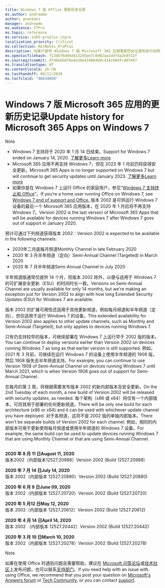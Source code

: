 ```yaml
---
title: Windows 7 版 Office 更新历史记录
ms.author: andrewmo
author: anankani
manager: andrewmo
ms.audience: ITPro
ms.topic: reference
ms.service: o365-proplus-itpro
localization_priority: Critical
ms.collection: RelNotes_ProPlus
description: 向客户提供 Windows 7 版 Microsoft 365 应用更新历史记录的发行说明
ms.openlocfilehash: f13db76d04d4132d5ee7c0d02aa1ddf4a2e0f32f
ms.sourcegitcommit: 4fd6ebb878e4a30e416064d9c434c66dfc48fd47
ms.translationtype: HT
ms.contentlocale: zh-CN
ms.lasthandoff: 08/11/2020
ms.locfileid: "46634858"
---
```

# <a name="update-history-for-microsoft-365-apps-on-windows-7"></a><span data-ttu-id="a3423-103">Windows 7 版 Microsoft 365 应用的更新历史记录</span><span class="sxs-lookup"><span data-stu-id="a3423-103">Update history for Microsoft 365 Apps on Windows 7</span></span> 

 > [!NOTE]
>
>- <span data-ttu-id="a3423-104">Windows 7 支持将于 2020 年 1 月 14 日结束。</span><span class="sxs-lookup"><span data-stu-id="a3423-104">Support for Windows 7 ended on January 14, 2020.</span></span> [<span data-ttu-id="a3423-105">了解更多</span><span class="sxs-lookup"><span data-stu-id="a3423-105">Learn more</span></span>](https://www.microsoft.com/microsoft-365/windows/end-of-windows-7-support?rtc=1)
>- <span data-ttu-id="a3423-106">Microsoft 365 应用不再支持 Windows 7，但在 2023 年 1 月前仍将获得安全更新。</span><span class="sxs-lookup"><span data-stu-id="a3423-106">Microsoft 365 Apps is no longer supported on Windows 7 but will continue to get security updates until January 2023.</span></span> [<span data-ttu-id="a3423-107">了解更多</span><span class="sxs-lookup"><span data-stu-id="a3423-107">Learn more</span></span>](https://docs.microsoft.com/DeployOffice/windows-7-support)
>- <span data-ttu-id="a3423-108">如果你是在 Windows 7 上运行 Office 的家庭用户，参见“[Windows 7 支持终止和 Office](https://support.office.com/en-us/article/windows-7-end-of-support-and-office-78f20fab-b57b-44d7-8368-06a8493f3cb9?ui=en-US&rs=en-US&ad=US)”。</span><span class="sxs-lookup"><span data-stu-id="a3423-108">If you’re a home user running Office on Windows 7, see [Windows 7 end of support and Office.](https://support.office.com/en-us/article/windows-7-end-of-support-and-office-78f20fab-b57b-44d7-8368-06a8493f3cb9?ui=en-US&rs=en-US&ad=US)</span></span>
<span data-ttu-id="a3423-109">版本 2002 是可供运行 Windows 7 设备的最后一个 Microsoft 365 应用版本，在 2020 年 1 月后将不再支持 Windows 7。</span><span class="sxs-lookup"><span data-stu-id="a3423-109">Version 2002 is the last version of Microsoft 365 Apps that will be available for devices running Windows 7 after Windows 7 goes out of support in January 2020.</span></span>  

<span data-ttu-id="a3423-110">预计可通过下列频道获得版本 2002：</span><span class="sxs-lookup"><span data-stu-id="a3423-110">Version 2002 is expected to be available in the following channels:</span></span>
- <span data-ttu-id="a3423-111">2020年二月底每月频道</span><span class="sxs-lookup"><span data-stu-id="a3423-111">Monthly Channel in late February 2020</span></span>
- <span data-ttu-id="a3423-112">2020 年 3 月半年频道（定向）</span><span class="sxs-lookup"><span data-stu-id="a3423-112">Semi-Annual Channel (Targeted) in March 2020</span></span>
- <span data-ttu-id="a3423-113">2020 年 7 月半年频道</span><span class="sxs-lookup"><span data-stu-id="a3423-113">Semi-Annual Channel in July 2020</span></span>

<span data-ttu-id="a3423-114">半年频道版通常仅提供 14 个月，但版本 2002 除外，以便与适用于 Windows 7 的可扩展安全更新（ESU）的时间时长一致。</span><span class="sxs-lookup"><span data-stu-id="a3423-114">Versions on Semi-Annual Channel are usually available for only 14 months, but we're making an exception just for Version 2002 to align with how long Extended Security Updates (ESU) for Windows 7 are available.</span></span>

<span data-ttu-id="a3423-115">版本 2002 的扩展可用性还适用于其他更新频道，例如每月频道和半年频道（定向），但仅适用于运行 Windows 7 的设备。</span><span class="sxs-lookup"><span data-stu-id="a3423-115">This extended availability for Version 2002 also applies to other update channels, such as Monthly and Semi-Annual (Targeted), but only applies to devices running Windows 7.</span></span>

<span data-ttu-id="a3423-116">只有仍支持较早的版本，可继续部署在 Windows 7 上运行早于 2002 版的版本。</span><span class="sxs-lookup"><span data-stu-id="a3423-116">You can continue to deploy versions earlier than Version 2002 on devices running Windows 7 as long as that earlier version is still supported.</span></span> <span data-ttu-id="a3423-117">例如，2021 年 3 月前，可继续在运行 Windows 7 的设备上使用半年频道的 1908 版，然后 1908 版失去半年频道支持。</span><span class="sxs-lookup"><span data-stu-id="a3423-117">For example, you can continue to use Version 1908 of Semi-Annual Channel on devices running Windows 7 until March 2021, which is when Version 1908 goes out of support for Semi-Annual Channel.</span></span>

<span data-ttu-id="a3423-118">在每月的第 2 周，将根据需要发布版本 2002 的新内部版本及安全更新。</span><span class="sxs-lookup"><span data-stu-id="a3423-118">On the 2nd Tuesday of each month, a new build of Version 2002 will be released with security updates, as needed.</span></span> <span data-ttu-id="a3423-119">每个架构（x86 或 x64）将仅有一个内部版本，可将其用于部署的任何更新频道。</span><span class="sxs-lookup"><span data-stu-id="a3423-119">There will be only one build for each architecture (x86 or x64) and it can be used with whichever update channel you have deployed.</span></span> <span data-ttu-id="a3423-120">对于各频道，这将不是 2002 版的单独内部版本。</span><span class="sxs-lookup"><span data-stu-id="a3423-120">There won't be separate builds of Version 2002 for each channel.</span></span> <span data-ttu-id="a3423-121">例如，相同的内部版本可用于更新使用每月频道或使用半年频道的 Windows 7 设备。</span><span class="sxs-lookup"><span data-stu-id="a3423-121">For example, the same build can be used to update devices running Windows 7 that are using Monthly Channel or that are using Semi-Annual Channel.</span></span>

##

[//]: # (请勿移除)

<span data-ttu-id="a3423-123">**2020 年 8 月 11 日**</span><span class="sxs-lookup"><span data-stu-id="a3423-123">**August 11, 2020**</span></span><br/>
<span data-ttu-id="a3423-124">版本2002（内部版本12527.20988）</span><span class="sxs-lookup"><span data-stu-id="a3423-124">Version 2002 (Build 12527.20988)</span></span><br/>

<span data-ttu-id="a3423-125">**2020 年 7 月 14 日**</span><span class="sxs-lookup"><span data-stu-id="a3423-125">**July 14, 2020**</span></span><br/>
<span data-ttu-id="a3423-126">版本 2002（内部版本 12527.20880）</span><span class="sxs-lookup"><span data-stu-id="a3423-126">Version 2002 (Build 12527.20880)</span></span><br/>

<span data-ttu-id="a3423-127">**2020 年 6 月 9 日**</span><span class="sxs-lookup"><span data-stu-id="a3423-127">**June 09, 2020**</span></span><br/>
<span data-ttu-id="a3423-128">版本 2002（内部版本 12527.20720）</span><span class="sxs-lookup"><span data-stu-id="a3423-128">Version 2002 (Build 12527.20720)</span></span><br/>

<span data-ttu-id="a3423-129">**2020 年 5 月12 日**</span><span class="sxs-lookup"><span data-stu-id="a3423-129">**May 12, 2020**</span></span><br/>
<span data-ttu-id="a3423-130">版本 2002（内部版本 12527.20612）</span><span class="sxs-lookup"><span data-stu-id="a3423-130">Version 2002 (Build 12527.20612)</span></span><br/>

<span data-ttu-id="a3423-131">**2020 年 4 月 14 日**</span><span class="sxs-lookup"><span data-stu-id="a3423-131">**April 14, 2020**</span></span><br/>
<span data-ttu-id="a3423-132">版本 2002 （内部版本 12527.20442）</span><span class="sxs-lookup"><span data-stu-id="a3423-132">Version 2002 (Build 12527.20442)</span></span><br/>

<span data-ttu-id="a3423-133">**2020 年 3 月 10 日**</span><span class="sxs-lookup"><span data-stu-id="a3423-133">**March 10, 2020**</span></span><br/>
<span data-ttu-id="a3423-134">版本 2002（内部版本 12527.20278）</span><span class="sxs-lookup"><span data-stu-id="a3423-134">Version 2002 (Build 12527.20278)</span></span><br/>




> [!NOTE]
> <span data-ttu-id="a3423-135">如果在使用 Office 时遇到问题且需要帮助，建议在 [Microsoft 问答论坛](https://answers.microsoft.com/)或[技术社区](https://techcommunity.microsoft.com/)上发布问题，也可以联系[支持部门](https://support.microsoft.com/contactus)。</span><span class="sxs-lookup"><span data-stu-id="a3423-135">If you need help with an issue with using Office, we recommend that you post your question on [Microsoft's Answers forum](https://answers.microsoft.com/) or [Tech Community](https://techcommunity.microsoft.com/), or you can contact [support](https://support.microsoft.com/contactus).</span></span>
